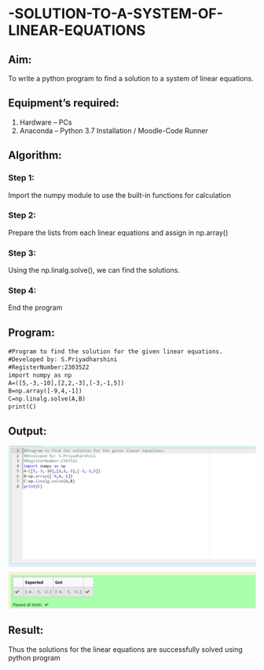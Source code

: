 # -SOLUTION-TO-A-SYSTEM-OF-LINEAR-EQUATIONS
## Aim:
To write a python program to find a solution to a system of linear equations.
## Equipment’s required:
1. 	Hardware – PCs
2. 	Anaconda – Python 3.7 Installation / Moodle-Code Runner
## Algorithm:
### Step 1: 
Import the numpy module to use the built-in functions for calculation
### Step 2: 
Prepare the lists from each linear equations and assign in np.array()
### Step 3: 
Using the np.linalg.solve(), we can find the solutions.
### Step 4: 
End the program
## Program:
```
#Program to find the solution for the given linear equations.
#Developed by: S.Priyadharshini
#RegisterNumber:2303522
import numpy as np
A=([5,-3,-10],[2,2,-3],[-3,-1,5])
B=np.array([-9,4,-1])
C=np.linalg.solve(A,B)
print(C)
```
## Output:
![OUTPUT](/output.png)
## Result: 
Thus the solutions for the linear equations are successfully solved using python program

